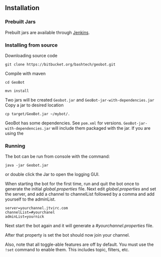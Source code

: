 ##  Installation

###  Prebuilt Jars

Prebuilt jars are available through [Jenkins](http://builds.bashtech.net/job/GeoBot/lastSuccessfulBuild/artifact/target/GeoBot-jar-with-dependencies.jar).

###  Installing from source

Downloading source code

    git clone https://bitbucket.org/bashtech/geobot.git

Compile with maven

    cd GeoBot

    mvn install

Two jars will be created `Geobot.jar` and `GeoBot-jar-with-dependencies.jar` Copy a jar to desired location

    cp target/GeoBot.jar ~/mybot/.


GeoBot has some dependencies. See `pom.xml` for versions. `GeoBot-jar-with-dependencies.jar` will include them packaged with the jar. If you are using the


###  Running

The bot can be run from console with the command:

    java -jar Geobot.jar

or double click the Jar to open the logging GUI.

When starting the bot for the first time, run and quit the bot once to generate the initial _global.properties_ file. Next edit _global.properties_ and set the server, and add a channel to channelList followed by a comma and add yourself to the adminList.

    
    server=yourchannel.jtvirc.com 
    channelList=#yourchanel 
    adminList=yournick 

Next start the bot again and it will generate a _#yourchannel.properties_ file.

After that property is set the bot should now join your channel.

Also, note that all toggle-able features are off by default. You must use the `!set` command to enable them. This includes topic, filters, etc.